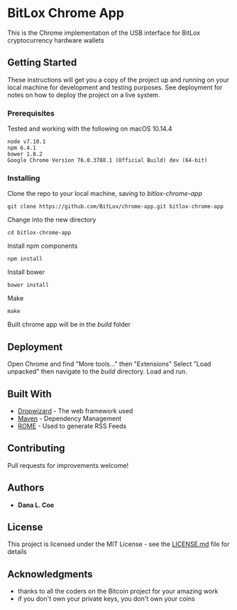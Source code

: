 # BitLox Chrome App

This is the Chrome implementation of the USB interface for BitLox cryptocurrency hardware wallets

## Getting Started

These instructions will get you a copy of the project up and running on your local machine for development and testing purposes. See deployment for notes on how to deploy the project on a live system.

### Prerequisites

Tested and working with the following on macOS 10.14.4

```
node v7.10.1
npm 6.4.1
bower 1.8.2
Google Chrome Version 76.0.3788.1 (Official Build) dev (64-bit)
```

### Installing

Clone the repo to your local machine, saving to _bitlox-chrome-app_

```
git clone https://github.com/BitLox/chrome-app.git bitlox-chrome-app
```

Change into the new directory

```
cd bitlox-chrome-app
```

Install npm components

```
npm install
```

Install bower

```
bower install
```

Make

```
make
```

Built chrome app will be in the _build_ folder


## Deployment

Open Chrome and find "More tools..." then "Extensions"
Select "Load unpacked" then navigate to the _build_ directory. Load and run.

## Built With

* [Dropwizard](http://www.dropwizard.io/1.0.2/docs/) - The web framework used
* [Maven](https://maven.apache.org/) - Dependency Management
* [ROME](https://rometools.github.io/rome/) - Used to generate RSS Feeds

## Contributing

Pull requests for improvements welcome!

## Authors

* **Dana L. Coe** 


## License

This project is licensed under the MIT License - see the [LICENSE.md](LICENSE.md) file for details

## Acknowledgments

* thanks to all the coders on the Bitcoin project for your amazing work
* if you don't own your private keys, you don't own your coins